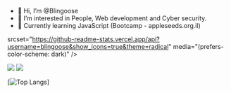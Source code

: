 - 👋 Hi, I’m @Blingoose
- 👀 I’m interested in People, Web development and Cyber security.
- 🌱 Currently learning JavaScript (Bootcamp - appleseeds.org.il)



<picture>
<source
  srcset="https://github-readme-stats.vercel.app/api/top-langs/?username=blingoose&layout=default&theme=radical"
  media="(prefers-color-scheme: dark)"
/>
<source 
  
  srcset="https://github-readme-stats.vercel.app/api?username=blingoose&show_icons=true&theme=radical"
  media="(prefers-color-scheme: dark)"
/>
  
<source
  srcset="https://github-readme-stats.vercel.app/api/top-langs/?username=blingoose&layout=default&theme=vue"
  media="(prefers-color-scheme: dark)"
/>
  
<source
  srcset="https://github-readme-stats.vercel.app/api?username=blingoose&show_icons=true&theme=vue"
  media="(prefers-color-scheme: light)"
/>
  <img src="https://github-readme-stats.vercel.app/api/top-langs/?username=blingoose&layout=default" />
  <img src="https://github-readme-stats.vercel.app/api?username=blingoose&show_icons=true" />
</picture>

[![Top Langs](https://github-readme-stats.vercel.app/api/top-langs/?username=blingoose&layout=default&theme=radical)]

<!---
Blingoose/Blingoose is a ✨ special ✨ repository because its `README.md` (this file) appears on your GitHub profile.
You can click the Preview link to take a look at your changes.
--->
